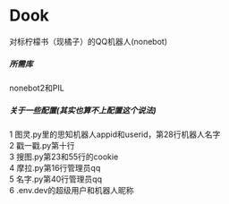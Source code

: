 # Dook
对标柠檬书（现橘子）的QQ机器人(nonebot)
<h5>所需库</h5>
<p>nonebot2和PIL</p>
<h5>关于一些配置(其实也算不上配置这个说法)</h5>  
<p>1 图灵.py里的思知机器人appid和userid，第28行机器人名字
  <br>
2 戳一戳.py第十行
  <br>
3 搜图.py第23和55行的cookie
  <br>
4 摩拉.py第16行管理员qq
  <br>
5 名字.py第40行管理员qq
  <br>
6 .env.dev的超级用户和机器人昵称
</p>
